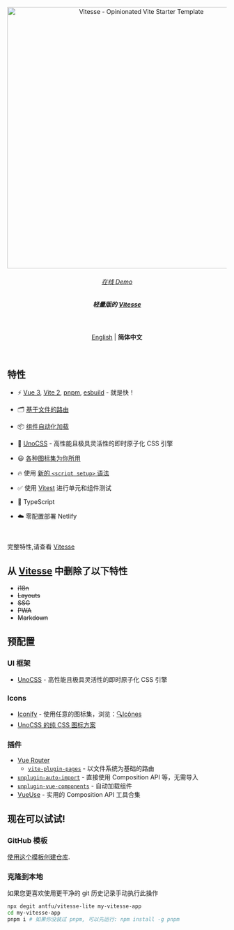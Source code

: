 <p align='center'>
  <img src='https://user-images.githubusercontent.com/11247099/111864893-a457fd00-899e-11eb-9f05-f4b88987541d.png' alt='Vitesse - Opinionated Vite Starter Template' width='600'/>
</p>

<h6 align='center'>
<a href="https://vitesse-lite.netlify.app/">在线 Demo</a>
</h6>

<h5 align='center'>
<b>轻量版的 <a href="https://github.com/antfu/vitesse">Vitesse</a></b>
</h5>

<br>

<p align='center'>
<a href="https://github.com/antfu/vitesse-lite/blob/main/README.md">English</a> | <b>简体中文</b>
</p>

<br>

## 特性

- ⚡️ [Vue 3](https://github.com/vuejs/vue-next), [Vite 2](https://github.com/vitejs/vite), [pnpm](https://pnpm.js.org/), [esbuild](https://github.com/evanw/esbuild) - 就是快！

- 🗂 [基于文件的路由](./src/pages)

- 📦 [组件自动化加载](./src/components)

- 🎨 [UnoCSS](https://github.com/unocss/unocss) - 高性能且极具灵活性的即时原子化 CSS 引擎

- 😃 [各种图标集为你所用](https://github.com/antfu/unocss/tree/main/packages/preset-icons)

- 🔥 使用 [新的 `<script setup>` 语法](https://github.com/vuejs/rfcs/pull/227)

- ✅ 使用 [Vitest](http://vitest.dev/) 进行单元和组件测试

- 🦾 TypeScript

- ☁️ 零配置部署 Netlify

<br>

完整特性,请查看 [Vitesse](https://github.com/antfu/vitesse)

## 从 [Vitesse](https://github.com/antfu/vitesse) 中删除了以下特性

- ~~i18n~~
- ~~Layouts~~
- ~~SSG~~
- ~~PWA~~
- ~~Markdown~~

## 预配置

### UI 框架

- [UnoCSS](https://github.com/antfu/unocss) - 高性能且极具灵活性的即时原子化 CSS 引擎

### Icons

- [Iconify](https://iconify.design) - 使用任意的图标集，浏览：[🔍Icônes](https://icones.netlify.app/)
- [UnoCSS 的纯 CSS 图标方案](https://github.com/antfu/unocss/tree/main/packages/preset-icons)

### 插件

- [Vue Router](https://github.com/vuejs/vue-router)
  - [`vite-plugin-pages`](https://github.com/hannoeru/vite-plugin-pages) - 以文件系统为基础的路由
- [`unplugin-auto-import`](https://github.com/antfu/unplugin-auto-import) - 直接使用 Composition API 等，无需导入
- [`unplugin-vue-components`](https://github.com/antfu/unplugin-vue-components) - 自动加载组件
- [VueUse](https://github.com/antfu/vueuse) - 实用的 Composition API 工具合集

## 现在可以试试!

### GitHub 模板

[使用这个模板创建仓库](https://github.com/antfu/vitesse-lite/generate).

### 克隆到本地

如果您更喜欢使用更干净的 git 历史记录手动执行此操作

```bash
npx degit antfu/vitesse-lite my-vitesse-app
cd my-vitesse-app
pnpm i # 如果你没装过 pnpm, 可以先运行: npm install -g pnpm
```
